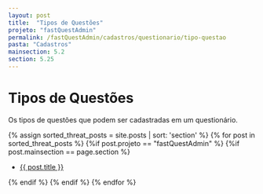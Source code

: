 ```yaml
---
layout: post
title:  "Tipos de Questões"
projeto: "fastQuestAdmin"
permalink: /fastQuestAdmin/cadastros/questionario/tipo-questao
pasta: "Cadastros"
mainsection: 5.2
section: 5.25
---
```

# Tipos de Questões

Os tipos de questões que podem ser cadastradas em um questionário.

<div>    
    {% assign sorted_threat_posts = site.posts | sort: 'section' %}  
    {% for post in sorted_threat_posts %}
        {%if post.projeto == "fastQuestAdmin" %}
            {%if post.mainsection == page.section %}  
            <ul  class="4u 6u$(small)">
                <li>
                    <a href="{{ site.baseurl}}{{ post.url}}">{{ post.title }}</a>  
                </li>
            </ul>
            {% endif %}
        {% endif %}
    {% endfor %}    
</div>     